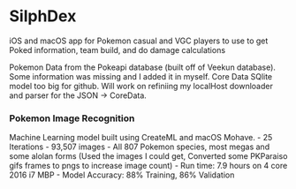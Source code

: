 # SilphDex
iOS and macOS app for Pokemon casual and VGC players to use to get Poked information, team build, and do damage calculations

Pokemon Data from the Pokeapi database (built off of Veekun database). Some information was missing and I added it in myself.
Core Data SQlite model too big for github. Will work on refiniing my localHost downloader and parser for the JSON -> CoreData.

### Pokemon Image Recognition
Machine Learning model built using CreateML and macOS Mohave. 
    - 25 Iterations
    - 93,507 images
    - All 807 Pokemon species, most megas and some alolan forms (Used the images I could get, Converted some PKParaiso gifs frames to pngs to increase image count)
    - Run time: 7.9 hours on 4 core 2016 i7 MBP
    - Model Accuracy: 88% Training, 86% Validation

